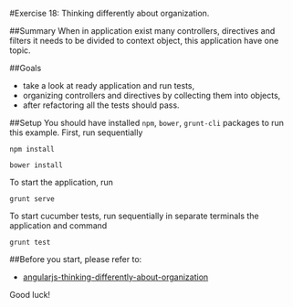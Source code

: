 #Exercise 18: Thinking differently about organization.

##Summary
When in application exist many controllers, directives and filters it needs to be divided to context object, this application have one topic.

##Goals
  * take a look at ready application and run tests,
  * organizing controllers and directives by collecting them into objects,
  * after refactoring all the tests should pass. 

##Setup
You should have installed `npm`, `bower`, `grunt-cli`  packages to run this example. First, run sequentially

```
npm install
```

```
bower install
```

To start the application, run

```
grunt serve
```

To start cucumber tests, run sequentially in separate terminals the application and command

```
grunt test
```


##Before you start, please refer to:
 * [angularjs-thinking-differently-about-organization](https://egghead.io/lessons/angularjs-thinking-differently-about-organization)

Good luck!
